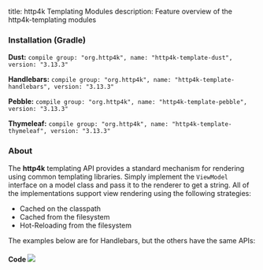 title: http4k Templating Modules
description: Feature overview of the http4k-templating modules

### Installation (Gradle)
**Dust:** ```compile group: "org.http4k", name: "http4k-template-dust", version: "3.13.3"```

**Handlebars:** ```compile group: "org.http4k", name: "http4k-template-handlebars", version: "3.13.3"```

**Pebble:** ```compile group: "org.http4k", name: "http4k-template-pebble", version: "3.13.3"```

**Thymeleaf:** ```compile group: "org.http4k", name: "http4k-template-thymeleaf", version: "3.13.3"```

### About
The **http4k** templating API provides a standard mechanism for rendering using common templating libraries. Simply implement the `ViewModel` interface on a model class and pass it to the renderer to get a string. All of the implementations support view rendering using the following strategies:

* Cached on the classpath
* Cached from the filesystem
* Hot-Reloading from the filesystem

The examples below are for Handlebars, but the others have the same APIs:

#### Code  [<img class="octocat" src="/img/octocat-32.png"/>](https://github.com/http4k/http4k/blob/master/src/docs/guide/modules/templating/example.kt)

 <script src="https://gist-it.appspot.com/https://github.com/http4k/http4k/blob/master/src/docs/guide/modules/templating/example.kt"></script>
